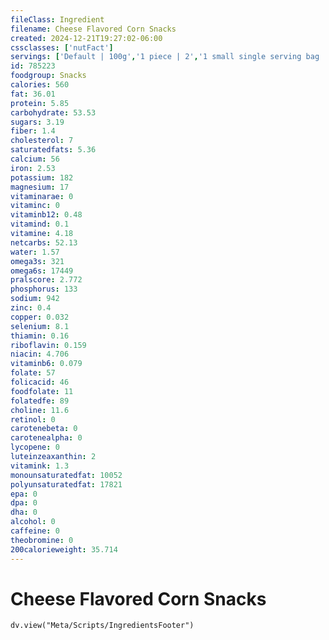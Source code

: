 ```yaml
---
fileClass: Ingredient
filename: Cheese Flavored Corn Snacks
created: 2024-12-21T19:27:02-06:00
cssclasses: ['nutFact']
servings: ['Default | 100g','1 piece | 2','1 small single serving bag | 28','1 medium single serving bag | 57','1 large single serving bag | 85','1 100 calorie package | 20','1 cup | 35']
id: 785223
foodgroup: Snacks
calories: 560
fat: 36.01
protein: 5.85
carbohydrate: 53.53
sugars: 3.19
fiber: 1.4
cholesterol: 7
saturatedfats: 5.36
calcium: 56
iron: 2.53
potassium: 182
magnesium: 17
vitaminarae: 0
vitaminc: 0
vitaminb12: 0.48
vitamind: 0.1
vitamine: 4.18
netcarbs: 52.13
water: 1.57
omega3s: 321
omega6s: 17449
pralscore: 2.772
phosphorus: 133
sodium: 942
zinc: 0.4
copper: 0.032
selenium: 8.1
thiamin: 0.16
riboflavin: 0.159
niacin: 4.706
vitaminb6: 0.079
folate: 57
folicacid: 46
foodfolate: 11
folatedfe: 89
choline: 11.6
retinol: 0
carotenebeta: 0
carotenealpha: 0
lycopene: 0
luteinzeaxanthin: 2
vitamink: 1.3
monounsaturatedfat: 10052
polyunsaturatedfat: 17821
epa: 0
dpa: 0
dha: 0
alcohol: 0
caffeine: 0
theobromine: 0
200calorieweight: 35.714
---
```


# Cheese Flavored Corn Snacks

```dataviewjs
dv.view("Meta/Scripts/IngredientsFooter")
```
